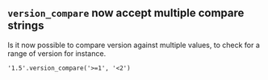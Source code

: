 ## `version_compare` now accept multiple compare strings

Is it now possible to compare version against multiple values, to check for
a range of version for instance.

```meson
'1.5'.version_compare('>=1', '<2')
```
